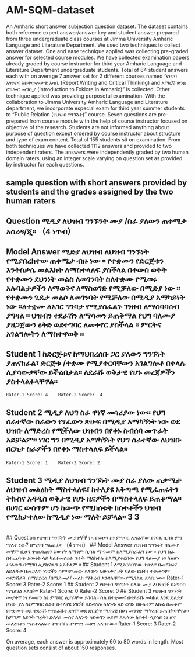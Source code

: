 # AM-SQM-dataset
An Amharic short answer subjection question dataset. The dataset contains both reference expert answer/answer key and student answer prepared from three undergraduate class courses at Jimma University Amharic Language and Literature Department.
We used two techniques to collect answer dataset. One and ease technique applied was collecting pre-graded answer for selected course modules. We have collected examination papers already graded by course instructor for third year Amharic Language and Literature Department undergraduate students. Total of 84 student answers each with on average 7 answer set for 2 different courses named “የዘገባ አፃፃፍና አስተውሎታዊ እሳቤ (Report Writing and Critical Thinking) and አማርኛ ቋንቋ ፎክሎር መግቢያ (Introduction to Foklore in Amharic)” is collected. Other technique applied was providing purposeful examination. With the collaboration to Jimma University Amharic Language and Literature department, we incorporate especial exam for third year summer students to “Public Relation (የህዝብ ግንኙነት)” course. Seven questions are pre-prepared from course module with the help of course instructor focused on objective of the research. Students are not informed anything about purpose of question except ordered by course instructor about structure and type of exam content. Total of 155 students sit on examination. From both techniques we have collected 1112 answers and provided to two independent raters. The answers were independently graded by two human domain raters, using an integer scale varying on question set as provided by instructor for each questions.
## sample question with short answers provided by students and the grades assigned by the two human raters
	
## Question	ሚዲያ ለህዝብ ግንኙንት ሙያ /ስራ ያለውን ጠቀሜታ አስረዳ/ጂ።  （4 ነጥብ）
## Model Answer	ሚድያ   ለህዝብ ለህዝብ ግንኙነት የሚያበረክተው ጠቀሜታ ብዙ ነው ፡፡  የተቋሙን  የድርጅቱን  እንቅስቃሴ መልእክት ለማስተላለፍ ያስችላል በቀውስ ወቅት የተቋሙን ደህንነት መልስ  ለመገንባት ስለተቋሙ የሚወሩ አሉባልታዎችን ለማወቅና ለማስወገድ የሚቻለው በሚድያ ነው ፡፡ የተቋሙን ጊዴታ መልሶ ለመገንባት የሚቻለው በሚዲያ አማካይነት ነው ፡፡ለተቋሙ ለአገር ግንባታ የሚያስፈልጉ ገንዘብ ለማሰባባሰብ  ያግዛል ፡፡  ህዝብን ተደራሽን ለማሳመን ይጠቅማል የህግ ባለሙያ ያዘጋጀውን ዕቅድ ወደተግባር ለመቀየር ያስችላል ፡፡  ምርትና አገልግሎትን ለማስተዋወቅ ፡፡		
## Student 1	ከድርጅቱና ከማህበረሰቡ ጋር ያለውን ግንኙነት ያጠናክራል፣ ድርጅቱ /ተቋሙ የሚያቀርባቸውን አገልግሎቶ በቀላሉ ሊያሳውቃቸው ይችልበታል፡፡ ለደራሹ ወቅታዊ የሆኑ መረጃዎችን ያስተላልፉላቸዋል፡፡ 
	Rater-1 Score: 4	Rater-2 Score:	4
## Student 2	ሚዲያ ለህግ ስራ ዋነኛ መሳሪያው ነው፡፡ የህግ ሰራተኛው ስራውን የፃፈውን ጽሁፍ በሚዲያ አማካኝነት ነው ወደ ህዝቡ ለማድረስ የሚችለው ህዝብን በየቀኑ ስብሰባ መጥራት አይቻልም፡፡ ነገር ግን በሚዲያ አማካኝነት የህግ ሰራተኛው ለህዝቡ በርካታ ስራዎችን በየቀኑ ማስተላለፍ ይችላል፡፡
	Rater-1 Score: 1	Rater-2 Score: 2
## Student 3	ሚዲያ ለህዝብ ግንኙነት ሙያ ስራ ያለው ጠቃሜታ  ለህዝብ መልዕክት ማስተላለፍ፣ ከተለያዩ አቅጣጫ የሚፈጠሩትን ትኩስና አዳዲስ ወቅታዊ የሆኑ ዜናዎችን በማስተላለፍ ይጠቆማል፡፡ በሀገር ውስጥም ሆነ ከውጭ የሚከሰቱት ክስተቶችን ህዝብ የሚከታተለው ከሚዲያ ነው ማለት ይቻላል፡፡	3	3
<br>
## Question	የህዝብ ግንኙነት ሙያተኞች ነጻ የመሆን ስነ ምግባር ሊኖራቸው የገባል ሲባል ምን ማለት ነው? በሚገባ ግለጪ/ጽ （4 ነጥብ）
## Model Answer	የህዝብ ግንኙነት ባለሙያ መቸም ቢሆን ተጨባጩን እውነት ለማንም ሲባል ማጣመም ስለሚያስፈልግ ነው ፡፡ የህግ ስራ በተጨባጭ እውነት ላይ ካልተመሰረተ ጥፋት ማስከተሉ ስለሚያቀርበው የህግ ባለሙያ ነፃ ካልሆነ ሥራውን በሚገባ ሊያከናውን አይችልም ፡፡		
## Student 1	ለሚደርስባቸው ተጽዕኖ በመሸነፍና ለይሉኝታ በመጋለጥ ነገሮችን ሳያጣምመው ያለውን እውነታና ሀቅ ባለው ይዘት፣ ተቋሙንም ወደግሽፈት በማያደርስ /በማይመራ/ መልክ ማቅረብ እንዳለባቸው የሚገልጽ እሳቤ ነው፡፡	
Rater-1 Score: 3	Rater-2 Score: 1
## Student 2	የህዝብ ግንኙነት ባለው ሙያ ለህዝቦች በአግባቡ ማገልገል አለበት፡፡	
Rater-1 Score: 0	Rater-2 Score: 0
## Student 3	የህዝብ ግንኙነት ሙያተኛ ነፃ የመሆን ስነ ምግባር ሊኖራቸው ይገባል፡፡ ስል በተቋሙና በተደራሹ መካከል እንደ ድልድይ ሆነው ያለ ስነምግባር ስልት በተለያዩ ነገሮች ሳይዳሰሱ ለአንዱ ላይ ወግኑ በሁለቱም እኩል በመቆም የተቋሙን ወደ ተደራሹ የተደራሹን ደግሞ ወደ ድርጅቱ ሚዛናዊ በሆነ መንገድ ማቅረብ ይጠበቅባቸዋል፡፡ ከምንም አይንት ግፊት፣ ድለላ፣ ሙስና ለአንዱ ሳይወግን ወይም ለሌላው ክፍተት ሳያሳይ ነፃ ሆኖ መልዕክቱን ማስተላለፍና ቀጥተኛና ተዓማን መሆን አለባቸው፡፡	
Rater-1 Score: 3	Rater-2 Score: 4

On average, each answer is approximately 60 to 80 words in length.  Most question sets consist of about 150 responses. 
 
